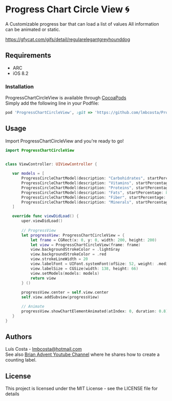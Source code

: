# Progress Chart Circle View :cyclone:

A Customizable progress bar that can load a list of values 
All information can be animated or static.

https://gfycat.com/gifs/detail/regularelegantgreyhounddog

## Requirements
* ARC
* iOS 8.2


### Installation

ProgressChartCircleView is available through [CocoaPods](https://cocoapods.org)<br/>
Simply add the following line in your Podfile:
```ruby
pod 'ProgressChartCircleView', :git => 'https://github.com/lmbcosta/ProgressChartCircleView.git'
```


## Usage

Import ProgressChartCircleView and you're ready to go!
 
 ```Swift
import ProgressChartCircleView


class ViewController: UIViewController {
    
    var models = [
        ProgressCircleChartModel(description: "Carbohidrates", startPercentage: 0, endPercentage: 55),
        ProgressCircleChartModel(description: "Vitamins", startPercentage: 55, endPercentage: 59),
        ProgressCircleChartModel(description: "Proteins", startPercentage: 59, endPercentage: 81),
        ProgressCircleChartModel(description: "Fats", startPercentage: 81, endPercentage: 93),
        ProgressCircleChartModel(description: "Fiber", startPercentage: 93, endPercentage: 97),
        ProgressCircleChartModel(description: "Minerals", startPercentage: 97, endPercentage: 100)
    ]

    override func viewDidLoad() {
        uper.viewDidLoad()
        
        // ProgressView
        let progressView: ProgressChartCircleView = {
            let frame = CGRect(x: 0, y: 0, width: 200, height: 200)
            let view = ProgressChartCircleView(frame: frame)
            view.backgroundStrokeColor = .lightGray
            view.backgroundStrokeColor = .red
            view.strokeLineWidth = 20
            view.labelFont = UIFont.systemFont(ofSize: 52, weight: .medium)
            view.labelSize = CGSize(width: 138, height: 66)
            view.setModels(models: models)
            return view
        } ()
        
        progressView.center = self.view.center
        self.view.addSubview(progressView)

        // Animate
        progressView.showChartElementAnimated(atIndex: 0, duration: 0.8)
    }
}

 ```


## Authors

Luís Costa - lmbcosta@hotmail.com<br/>
See also [Brian Advent Youtube Channel](https://www.youtube.com/channel/UCysEngjfeIYapEER9K8aikw) where he shares how to create a counting label.

## License

This project is licensed under the MIT License - see the LICENSE file for details



